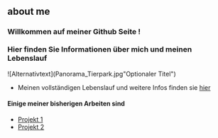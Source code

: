 ## about me 
### Willkommen auf meiner Github Seite ! </br></br>Hier finden Sie Informationen  über mich und meinen Lebenslauf  </br>

![Alternativtext](Panorama_Tierpark.jpg"Optionaler Titel")

- Meinen vollständigen Lebenslauf  und weitere Infos finden sie  [hier](https://google.com)

#### Einige meiner bisherigen Arbeiten sind 
- [Projekt 1](https://github.com/ahmad1810/code.ver2)
- [Projekt 2](https://github.com/ahmad1810/code-ver)

</br>
</br>

